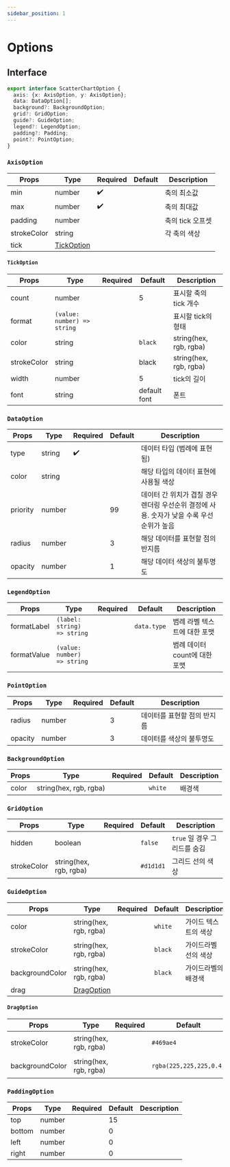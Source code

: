 ```yaml
---
sidebar_position: 1
---
```


# Options
## Interface
```typescript
export interface ScatterChartOption {
  axis: {x: AxisOption, y: AxisOption};
  data: DataOption[];
  background?: BackgroundOption;
  grid?: GridOption;
  guide?: GuideOption;
  legend?: LegendOption;
  padding?: Padding;
  point?: PointOption;
}
```
### `AxisOption`
| Props | Type  | Required  | Default | Description |
| --- | --- | --- | --- | --- |
| min | number | ✔️ |  | 축의 최소값 |
| max | number | ✔️ |  | 축의 최대값 |
| padding | number |  |  | 축의 tick 오프셋 |
| strokeColor | string |  |  | 각 축의 색상 |
| tick | [TickOption](#tickoption) |  |  |  |


#### `TickOption`
| Props | Type  | Required  | Default | Description |
| --- | --- | --- | --- | --- |
| count | number |  | 5 | 표시할 축의 tick 개수 |
| format | `(value: number) => string` |  |  | 표시할 tick의 형태 |
| color | string |  | `black` | string(hex, rgb, rgba) |
| strokeColor | string |  | black | string(hex, rgb, rgba) |
| width | number |  | 5 | tick의 길이 |
| font | string |  | default font | 폰트 |


### `DataOption`
| Props | Type  | Required  | Default | Description |
| --- | --- | --- | --- | --- |
| type | string | ✔️ |  | 데이터 타입 (범례에 표현됨) |
| color | string |  |  | 해당 타입의 데이터 표현에 사용될 색상 |
| priority | number |  | 99 | 데이터 간 위치가 겹칠 경우 렌더링 우선순위 결정에 사용. 숫자가 낮을 수록 우선순위가 높음 |
| radius | number |  | 3 | 해당 데이터를 표현할 점의 반지름  |
| opacity | number |  | 1 | 해당 데이터 색상의 불투명도   |


### `LegendOption`
| Props | Type  | Required  | Default | Description |
| --- | --- | --- | --- | --- |
| formatLabel | `(label: string) => string` |  | `data.type` | 범례 라벨 텍스트에 대한 포맷 |
| formatValue | `(value: number) => string` |  |  | 범례 데이터 count에 대한 포맷 |


### `PointOption`
| Props | Type  | Required  | Default | Description |
| --- | --- | --- | --- | --- |
| radius | number |  | 3 | 데이터를 표현할 점의 반지름 |
| opacity | number |  | 3 | 데이터를 색상의 불투명도 |


### `BackgroundOption`
| Props | Type  | Required  | Default | Description |
| --- | --- | --- | --- | --- |
| color | string(hex, rgb, rgba) |  | `white` | 배경색 |


### `GridOption`
| Props | Type  | Required  | Default | Description |
| --- | --- | --- | --- | --- |
| hidden | boolean |  | `false` | `true` 일 경우 그리드를 숨김 |
| strokeColor | string(hex, rgb, rgba) |  | `#d1d1d1` | 그리드 선의 색상 |


### `GuideOption`
| Props | Type  | Required  | Default | Description |
| --- | --- | --- | --- | --- |
| color | string(hex, rgb, rgba) |  | `white` | 가이드 텍스트의 색상 |
| strokeColor | string(hex, rgb, rgba) |  | `black` | 가이드라벨 선의 색상 |
| backgroundColor | string(hex, rgb, rgba) |  | `black` |  가이드라벨의 배경색 |
| drag | [DragOption](#dragoption) |  |  |  |

#### `DragOption`
| Props | Type  | Required  | Default | Description |
| --- | --- | --- | --- | --- |
| strokeColor | string(hex, rgb, rgba) |  | `#469ae4` | 드래그 영역 둘레선 색상 |
| backgroundColor | string(hex, rgb, rgba) |  | `rgba(225,225,225,0.4)` | 드래그 영역의 배경색 |

### `PaddingOption`
| Props | Type  | Required  | Default | Description |
| --- | --- | --- | --- | --- |
| top | number |  | 15 |  |
| bottom | number |  | 0 |  |
| left | number |  | 0 |  |
| right | number |  | 0 |  |
